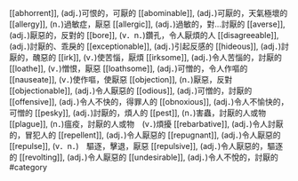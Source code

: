 [[abhorrent]], (adj．)可恨的，可厭的 
[[abominable]], (adj．)可厭的，天氣極壞的 
[[allergy]], (n．)過敏症，厭惡 
[[allergic]], (adj．)過敏的，對…討厭的 
[[averse]], (adj．)厭惡的，反對的 
[[bore]], (v．n．)鑽孔，令人厭煩的人 
[[disagreeable]], (adj．)討厭的、乖戾的 
[[exceptionable]], (adj．)引起反感的 
[[hideous]], (adj．)討厭的，醜惡的 
[[irk]], (v．)使苦惱，厭煩 
[[irksome]], (adj．)令人苦惱的，討厭的 
[[loathe]], (v．)憎恨，厭惡 
[[loathsome]], (adj．)可憎的，令人作嘔的 
[[nauseate]], (v．)使作嘔，使厭惡 
[[objection]], (n．)厭惡，反對 
[[objectionable]], (adj．)令人厭惡的 
[[odious]], (adj．)可憎的，討厭的 
[[offensive]], (adj．)令人不快的，得罪人的 
[[obnoxious]], (adj．)令人不愉快的，可憎的 
[[pesky]], (adj．)討厭的，煩人的 
[[pest]], (n．)害蟲，討厭的人或物 
[[plague]], (n．)瘟疫，討厭的人或物　(v．)煩擾 
[[rebarbative]], (adj．)令人討厭的，冒犯人的 
[[repellent]], (adj．)令人厭惡的 
[[repugnant]], (adj．)令人厭惡的 
[[repulse]], (v．n．)　驅逐，擊退，厭惡 
[[repulsive]], (adj．)令人厭惡的，驅逐的 
[[revolting]], (adj．)令人厭惡的 
[[undesirable]], (adj．)令人不悅的，討厭的 
#category
